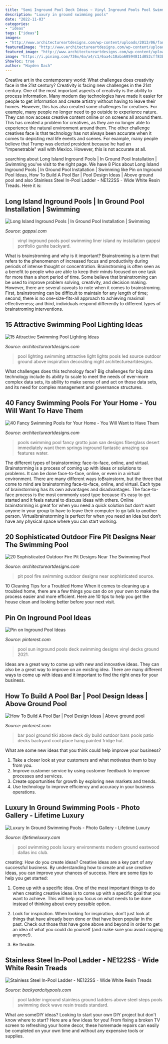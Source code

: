 ```yaml
---
title: "Semi Inground Pool Deck Ideas ~ Vinyl Inground Pools Pool Swimming Liner Island Ny Installation Gappsi Portfolio Gunite Backyard"
description: "Luxury in ground swimming pools"
date: "2022-11-03"
categories:
- "ideas"
tags: ["ideas"]
images:
- "http://www.architectureartdesigns.com/wp-content/uploads/2013/06/fantasticviewpoint_com-630x415.jpg"
featuredImage: "http://www.architectureartdesigns.com/wp-content/uploads/2013/06/fantasticviewpoint_com-630x415.jpg"
featured_image: "http://www.architectureartdesigns.com/wp-content/uploads/2015/09/3.jpg"
image: "https://i.pinimg.com/736x/6a/a4/c1/6aa4c10aba60594811d052cff83b0468--above-ground-pool-ground-pools.jpg"
ShowToc: true
author: "Hayden Dach"
---
```



Creative art in the contemporary world: What challenges does creativity face in the 21st century?
Creativity is facing new challenges in the 21st century. One of the most important aspects of creativity is the ability to process information. Many modern day technologies have made it easier for people to get information and create artistry without having to leave their homes. However, this has also created some challenges for creatives. For example, many people no longer need to go outside to experience nature. They can now access creative content online or on screens all around them. This has created a problem for creatives, as they are no longer able to experience the natural environment around them. The other challenge creatives face is that technology has not always been accurate when it comes to depicting real life events and scenes. For example, many people believe that Trump was elected president because he had an "impenetrable" wall with Mexico. However, this is not accurate at all.

	

		
searching about Long Island Inground Pools | In Ground Pool Installation | Swimming you've visit to the right page. We have 8 Pics about Long Island Inground Pools | In Ground Pool Installation | Swimming like Pin on Inground Pool Ideas, How To Build A Pool Bar | Pool Design Ideas | Above ground pool and also Stainless Steel In-Pool Ladder - NE122SS - Wide White Resin Treads. Here it is:
		
    
## Long Island Inground Pools | In Ground Pool Installation | Swimming

<img loading=lazy src="http://gappsi.com/wp-content/uploads/2014/02/vinyl-2-1024x6801.jpg" onerror="this.onerror=null;this.src='https://tse1.mm.bing.net/th?id=OIP.9sYVlKFwIEb2rFXIKsuRxgHaE6&amp;pid=15.1';" alt="Long Island Inground Pools | In Ground Pool Installation | Swimming">

_Source: gappsi.com_

>vinyl inground pools pool swimming liner island ny installation gappsi portfolio gunite backyard. 

	

What is brainstroming and why is it important?
Brainstroming is a term that refers to the phenomenon of increased focus and productivity during periods of intense thought or concentration. Brainstroming is often seen as a benefit to people who are able to keep their minds focused on one task for more than a short period of time. Some believe that brainstroming can be used to improve problem solving, creativity, and decision making. However, there are several caveats to note when it comes to brainstroming. First, brainstroming can be difficult to maintain for any length of time; second, there is no one-size-fits-all approach to achieving maximal effectiveness; and third, individuals respond differently to different types of brainstroming interventions.

    
## 15 Attractive Swimming Pool Lighting Ideas

<img loading=lazy src="http://www.architectureartdesigns.com/wp-content/uploads/2015/09/3.jpg" onerror="this.onerror=null;this.src='https://tse1.mm.bing.net/th?id=OIP.QhWO-MgdA_3GP3z_hMIXsAHaFM&amp;pid=15.1';" alt="15 Attractive Swimming Pool Lighting Ideas">

_Source: architectureartdesigns.com_

>pool lighting swimming attractive light lights pools led source outdoor ground above inspiration decorating night architectureartdesigns. 

	

What challenges does this technology face?
Big challenges for big data technology include its ability to scale to meet the needs of ever-more complex data sets, its ability to make sense of and act on those data sets, and its need for complex management and governance structures.

    
## 40 Fancy Swimming Pools For Your Home - You Will Want To Have Them

<img loading=lazy src="http://www.architectureartdesigns.com/wp-content/uploads/2013/06/fantasticviewpoint_com-630x415.jpg" onerror="this.onerror=null;this.src='https://tse2.mm.bing.net/th?id=OIP.x4zdENrjhvU1nHbOTTd2kgHaE4&amp;pid=15.1';" alt="40 Fancy Swimming Pools for Your Home - You Will Want to Have Them">

_Source: architectureartdesigns.com_

>pools swimming pool fancy grotto juan san designs fiberglass desert immediately want them springs inground fantastic amazing spa features water. 

	

The different types of brainstorming: face-to-face, online, and virtual.
Brainstorming is a process of coming up with ideas or solutions to problems. It can be done face-to-face, online, or even in a virtual environment. There are many different ways toBrainstorm, but the three that come to mind are brainstorming face-to-face, online, and virtual. 
Each type of brainstorming has its own advantages and disadvantages. The face-to-face process is the most commonly used type because it’s easy to get started and it feels natural to discuss ideas with others. Online brainstorming is great for when you need a quick solution but don’t want anyone in your group to have to leave their computer to go talk to another person. Virtualbrainstorming is perfect for when you need an idea but don’t have any physical space where you can start working.

    
## 20 Sophisticated Outdoor Fire Pit Designs Near The Swimming Pool

<img loading=lazy src="http://www.architectureartdesigns.com/wp-content/uploads/2015/03/444-630x419.jpg" onerror="this.onerror=null;this.src='https://tse3.mm.bing.net/th?id=OIP.nXgz3f6Btj_8eGvrbJTUoAHaE7&amp;pid=15.1';" alt="20 Sophisticated Outdoor Fire Pit Designs Near The Swimming Pool">

_Source: architectureartdesigns.com_

>pit pool fire swimming outdoor designs near sophisticated source. 

	

10 Cleaning Tips for a Troubled Home
When it comes to cleaning up a troubled home, there are a few things you can do on your own to make the process easier and more efficient. Here are 10 tips to help you get the house clean and looking better before your next visit.

    
## Pin On Inground Pool Ideas

<img loading=lazy src="https://i.pinimg.com/736x/5a/3b/43/5a3b4378682b23cfc3e584392f3d5654--pool-ideas-decks.jpg" onerror="this.onerror=null;this.src='https://tse3.mm.bing.net/th?id=OIP.u-blsEtXy-63zidu6Zkd5gHaFj&amp;pid=15.1';" alt="Pin on Inground Pool Ideas">

_Source: pinterest.com_

>pool sun inground pools deck swimming designs vinyl decks ground 2021. 

	

Ideas are a great way to come up with new and innovative ideas. They can also be a great way to improve on an existing idea. There are many different ways to come up with ideas and it important to find the right ones for your business.

    
## How To Build A Pool Bar | Pool Design Ideas | Above Ground Pool

<img loading=lazy src="https://i.pinimg.com/736x/6a/a4/c1/6aa4c10aba60594811d052cff83b0468--above-ground-pool-ground-pools.jpg" onerror="this.onerror=null;this.src='https://tse3.mm.bing.net/th?id=OIP.cPGUqvWvgw6arSdf78ecAwHaFf&amp;pid=15.1';" alt="How To Build A Pool Bar | Pool Design Ideas | Above ground pool">

_Source: pinterest.com_

>bar pool ground tiki above deck diy build outdoor bars pools patio decks backyard cool place hang painted fridge hut. 

	

What are some new ideas that you think could help improve your business?
1. Take a closer look at your customers and what motivates them to buy from you.
2. Improve customer service by using customer feedback to improve processes and services.
3. Create opportunities for growth by exploring new markets and trends. 
4. Use technology to improve efficiency and accuracy in your business operations.

    
## Luxury In Ground Swimming Pools - Photo Gallery - Lifetime Luxury

<img loading=lazy src="https://lifetimeluxury.com/wp-content/uploads/2017/07/Luxury-in-ground-swimming-pool367.jpg" onerror="this.onerror=null;this.src='https://tse1.mm.bing.net/th?id=OIP.gH6WJJJHt7kl1nyVi4MCFgHaE7&amp;pid=15.1';" alt="Luxury In Ground Swimming Pools - Photo Gallery - Lifetime Luxury">

_Source: lifetimeluxury.com_

>pool swimming pools luxury environments modern ground eastwood dallas inc club. 

	

creating: How do you create ideas?
Creative ideas are a key part of any successful business. By understanding how to create and use creative ideas, you can improve your chances of success. Here are some tips to help you get started:
1. Come up with a specific idea. One of the most important things to do when creating creative ideas is to come up with a specific goal that you want to achieve. This will help you focus on what needs to be done instead of thinking about every possible option.

2. Look for inspiration. When looking for inspiration, don’t just look at things that have already been done or that have been popular in the past. Check out those that have gone above and beyond in order to get an idea of what you could do yourself (and make sure you avoid copying anyone!).

3. Be flexible.

    
## Stainless Steel In-Pool Ladder - NE122SS - Wide White Resin Treads

<img loading=lazy src="http://www.backyardcitypools.com/Images/BWP/NE122SS-Stainless-Steel-Ladder.jpg" onerror="this.onerror=null;this.src='https://tse4.mm.bing.net/th?id=OIP.VRqRsf-ZyXcrjnlsGWPg-gHaLz&amp;pid=15.1';" alt="Stainless Steel In-Pool Ladder - NE122SS - Wide White Resin Treads">

_Source: backyardcitypools.com_

>pool ladder inground stainless ground ladders above steel steps pools swimming deck wave resin treads standard. 

	

What are someDIY ideas?
Looking to start your own DIY project but don't know where to start? Here are a few ideas for you! From fixing a broken TV screen to refreshing your home decor, these homemade repairs can easily be completed on your own time and without any expensive tools or supplies.

